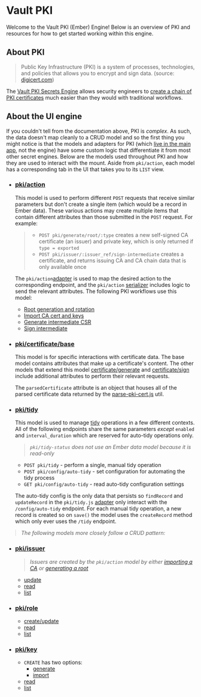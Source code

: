 # Vault PKI

Welcome to the Vault PKI (Ember) Engine! Below is an overview of PKI and resources for how to get started working within this engine.

## About PKI

> Public Key Infrastructure (PKI) is a system of processes, technologies, and policies that allows you to encrypt and sign data. (source: [digicert.com](https://www.digicert.com/what-is-pki))

The [Vault PKI Secrets Engine](https://developer.hashicorp.com/vault/api-docs/secret/pki) allows security engineers to [create a chain of PKI certificates](https://developer.hashicorp.com/vault/tutorials/secrets-management/pki-engine) much easier than they would with traditional workflows.

## About the UI engine

If you couldn't tell from the documentation above, PKI is _complex_. As such, the data doesn't map cleanly to a CRUD model and so the first thing you might notice is that the models and adapters for PKI (which [live in the main app](https://ember-engines.com/docs/addons#using-ember-data), not the engine) have some custom logic that differentiate it from most other secret engines. Below are the models used throughout PKI and how they are used to interact with the mount. Aside from `pki/action`, each model has a corresponding tab in the UI that takes you to its `LIST` view.

- ### [pki/action](../../app/models/pki/action.js)

  This model is used to perform different `POST` requests that receive similar parameters but don't create a single item (which would be a record in Ember data). These various actions may create multiple items that contain different attributes than those submitted in the `POST` request. For example:

  > - `POST pki/generate/root/:type` creates a new self-signed CA certificate (an issuer) and private key, which is only returned if `type = exported`
  > - `POST pki/issuer/:issuer_ref/sign-intermediate` creates a certificate, and returns issuing CA and CA chain data that is only available once

  The `pki/action`[adapter](../../app/adapters/pki/action.js) is used to map the desired action to the corresponding endpoint, and the `pki/action` [serializer](../../app/serializers/pki/action.js) includes logic to send the relevant attributes. The following PKI workflows use this model:

  - [Root generation and rotation](https://developer.hashicorp.com/vault/api-docs/secret/pki#generate-root)
  - [Import CA cert and keys](https://developer.hashicorp.com/vault/api-docs/secret/pki#import-ca-certificates-and-keys)
  - [Generate intermediate CSR](https://developer.hashicorp.com/vault/api-docs/secret/pki#generate-intermediate-csr)
  - [Sign intermediate](https://developer.hashicorp.com/vault/api-docs/secret/pki#sign-intermediate)

- ### [pki/certificate/base](../../app/models/pki/certificate/base.js)

  This model is for specific interactions with certificate data. The base model contains attributes that make up a certificate's content. The other models that extend this model [certificate/generate](../../app/models/pki/certificate/generate.js) and [certificate/sign](../../app/models/pki/certificate/sign.js) include additional attributes to perform their relevant requests.

  The `parsedCertificate` attribute is an object that houses all of the parsed certificate data returned by the [parse-pki-cert.js](../../app/utils/parse-pki-cert.js) util.

- ### [pki/tidy](../../app/models/pki/tidy.js)

  This model is used to manage [tidy](https://developer.hashicorp.com/vault/api-docs/secret/pki#tidy) operations in a few different contexts. All of the following endpoints share the same parameters _except_ `enabled` and `interval_duration` which are reserved for auto-tidy operations only.

  > _`pki/tidy-status` does not use an Ember data model because it is read-only_

  - `POST pki/tidy` - perform a single, manual tidy operation
  - `POST pki/config/auto-tidy` - set configuration for automating the tidy process
  - `GET pki/config/auto-tidy` - read auto-tidy configuration settings

  The auto-tidy config is the only data that persists so `findRecord` and `updateRecord` in the `pki/tidy.js` [adapter](../../app/adapters/pki/tidy.js) only interact with the `/config/auto-tidy` endpoint. For each manual tidy operation, a new record is created so on `save()` the model uses the `createRecord` method which only ever uses the `/tidy` endpoint.

> _The following models more closely follow a CRUD pattern:_

- ### [pki/issuer](../../app/models/pki/issuer.js)

  > _Issuers are created by the `pki/action` model by either [importing a CA](https://developer.hashicorp.com/vault/api-docs/secret/pki#import-ca-certificates-and-keys) or [generating a root](https://developer.hashicorp.com/vault/api-docs/secret/pki#generate-root)_

  - [update](https://developer.hashicorp.com/vault/api-docs/secret/pki#read-issuer-certificate)
  - [read](https://developer.hashicorp.com/vault/api-docs/secret/pki#read-issuer-certificate)
  - [list](https://developer.hashicorp.com/vault/api-docs/secret/pki#list-issuers)

- ### [pki/role](../../app/models/pki/role.js)

  - [create/update](https://developer.hashicorp.com/vault/api-docs/secret/pki#create-update-role)
  - [read](https://developer.hashicorp.com/vault/api-docs/secret/pki#read-role)
  - [list](https://developer.hashicorp.com/vault/api-docs/secret/pki#list-roles)

- ### [pki/key](../../app/models/pki/key.js)

  - `CREATE` has two options:
    - [generate](https://developer.hashicorp.com/vault/api-docs/secret/pki#import-ca-certificates-and-keys)
    - [import](https://developer.hashicorp.com/vault/api-docs/secret/pki#import-key)
  - [read](https://developer.hashicorp.com/vault/api-docs/secret/pki#read-key)
  - [list](https://developer.hashicorp.com/vault/api-docs/secret/pki#list-keys)
